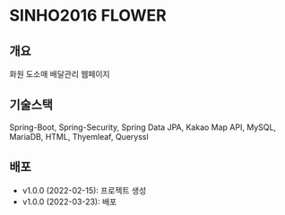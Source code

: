 # SINHO2016 FLOWER

## 개요
 화원 도소매 배달관리 웹페이지 
 
## 기술스택
Spring-Boot, Spring-Security, Spring Data JPA, Kakao Map API, MySQL, MariaDB, HTML, Thyemleaf, Queryssl

## 배포
- v1.0.0 (2022-02-15): 프로젝트 생성
- v1.0.0 (2022-03-23): 배포
